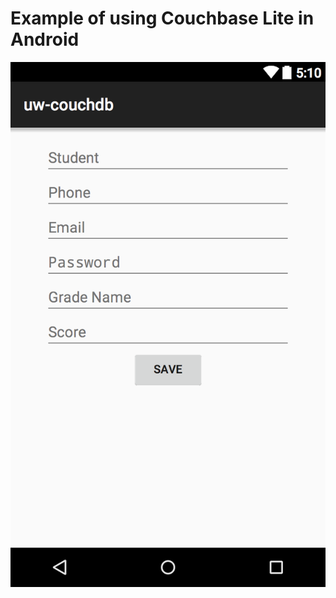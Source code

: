 # Example of using Couchbase Lite in Android

![alt tag](https://raw.githubusercontent.com/pengrad/uw-android-couchdblite/master/layout-2015-08-08-212453.png)
